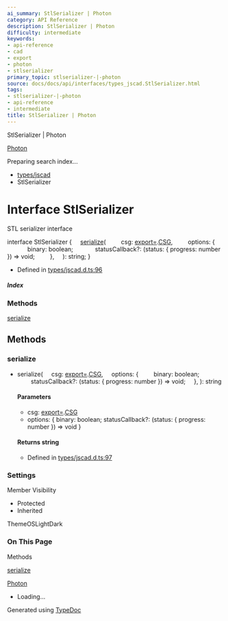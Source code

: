 ```yaml
---
ai_summary: StlSerializer | Photon
category: API Reference
description: StlSerializer | Photon
difficulty: intermediate
keywords:
- api-reference
- cad
- export
- photon
- stlserializer
primary_topic: stlserializer-|-photon
source: docs/docs/api/interfaces/types_jscad.StlSerializer.html
tags:
- stlserializer-|-photon
- api-reference
- intermediate
title: StlSerializer | Photon
---
```

StlSerializer | Photon

[Photon](../index.md)




Preparing search index...

* [types/jscad](../modules/types_jscad.md)
* StlSerializer

# Interface StlSerializer

STL serializer interface

interface StlSerializer {
    [serialize](#serialize-1)(
        csg: [export=](../modules/types_jscad.export_.md).[CSG](../classes/types_jscad.export_.CSG.md),
        options: {
            binary: boolean;
            statusCallback?: (status: { progress: number }) => void;
        },
    ): string;
}

* Defined in [types/jscad.d.ts:96](https://github.com/mwhite454/photon/blob/main/packages/photon/src/types/jscad.d.ts#L96)

##### Index

### Methods

[serialize](#serialize)

## Methods

### serialize

* serialize(
      csg: [export=](../modules/types_jscad.export_.md).[CSG](../classes/types_jscad.export_.CSG.md),
      options: {
          binary: boolean;
          statusCallback?: (status: { progress: number }) => void;
      },
  ): string

  #### Parameters

  + csg: [export=](../modules/types_jscad.export_.md).[CSG](../classes/types_jscad.export_.CSG.md)
  + options: { binary: boolean; statusCallback?: (status: { progress: number }) => void }

  #### Returns string

  + Defined in [types/jscad.d.ts:97](https://github.com/mwhite454/photon/blob/main/packages/photon/src/types/jscad.d.ts#L97)

### Settings

Member Visibility

* Protected
* Inherited

ThemeOSLightDark

### On This Page

Methods

[serialize](#serialize)

[Photon](../index.md)

* Loading...

Generated using [TypeDoc](https://typedoc.org/)
